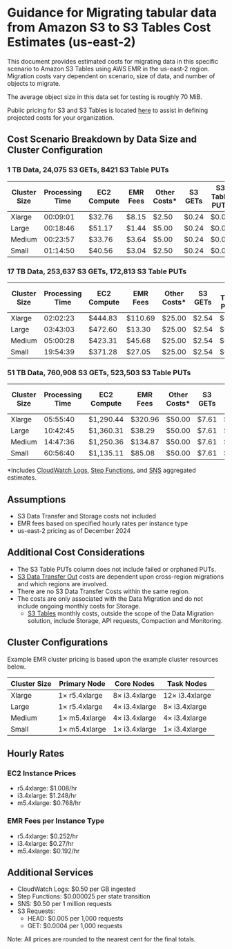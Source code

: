 # Guidance for Migrating tabular data from Amazon S3 to S3 Tables Cost Estimates (us-east-2)

This document provides estimated costs for migrating data in this specific scenario to Amazon S3 Tables using AWS EMR in the us-east-2 region. Migration costs vary dependent on scenario, size of data, and number of objects to migrate.

The average object size in this data set for testing is roughly 70 MiB.

Public pricing for S3 and S3 Tables is located [here](https://aws.amazon.com/s3/pricing/) to assist in defining projected costs for your organization.  

## Cost Scenario Breakdown by Data Size and Cluster Configuration

### 1 TB Data, 24,075 S3 GETs, 8421 S3 Table PUTs

| Cluster Size | Processing Time | EC2 Compute | EMR Fees | Other Costs* | S3 GETs | S3 Table PUTs | Total Cost |
|--------------|-----------------|-------------|----------|--------------|---------|---------------|------------|
| Xlarge       | 00:09:01        | $32.76      | $8.15    | $2.50        | $0.24   | $0.04         | $43.69     |
| Large        | 00:18:46        | $51.17      | $1.44    | $5.00        | $0.24   | $0.04         | $57.89     |
| Medium       | 00:23:57        | $33.76      | $3.64    | $5.00        | $0.24   | $0.04         | $42.68     |
| Small        | 01:14:50        | $40.56      | $3.04    | $2.50        | $0.24   | $0.04         | $46.38     |

### 17 TB Data, 253,637 S3 GETs, 172,813 S3 Table PUTs

| Cluster Size | Processing Time | EC2 Compute | EMR Fees | Other Costs* | S3 GETs | S3 Table PUTs | Total Cost |
|--------------|-----------------|-------------|----------|--------------|---------|---------------|------------|
| Xlarge       | 02:02:23        | $444.83     | $110.69  | $25.00       | $2.54   | $0.86         | $583.92    |
| Large        | 03:43:03        | $472.60     | $13.30   | $25.00       | $2.54   | $0.86         | $514.30    |
| Medium       | 05:00:28        | $423.31     | $45.68   | $25.00       | $2.54   | $0.86         | $497.39    |
| Small        | 19:54:39        | $371.28     | $27.05   | $25.00       | $2.54   | $0.86         | $426.73    |

### 51 TB Data, 760,908	S3 GETs, 523,503 S3 Table PUTs

| Cluster Size | Processing Time | EC2 Compute | EMR Fees | Other Costs* | S3 GETs | S3 Table PUTs | Total Cost |
|--------------|-----------------|-------------|----------|--------------|---------|---------------|------------|
| Xlarge       | 05:55:40        | $1,290.44   | $320.96  | $50.00       | $7.61   | $2.62         | $1,671.63  |
| Large        | 10:42:45        | $1,360.31   | $38.29   | $50.00       | $7.61   | $2.62         | $1,458.83  |
| Medium       | 14:47:36        | $1,250.36   | $134.87  | $50.00       | $7.61   | $2.62         | $1,445.46  |
| Small        | 60:56:40        | $1,135.11   | $85.08   | $50.00       | $7.61   | $2.62         | $1,280.42  |

*Includes [CloudWatch Logs](https://aws.amazon.com/cloudwatch/pricing/), [Step Functions](https://aws.amazon.com/step-functions/pricing/), and [SNS](https://aws.amazon.com/sns/pricing/) aggregated estimates.

## Assumptions
- S3 Data Transfer and Storage costs not included
- EMR fees based on specified hourly rates per instance type
- us-east-2 pricing as of December 2024
## Additional Cost Considerations
- The S3 Table PUTs column does not include failed or orphaned PUTs.
- [S3 Data Transfer Out](https://aws.amazon.com/s3/pricing/) costs are dependent upon cross-region migrations and which regions are involved.
- There are no S3 Data Transfer Costs within the same region.
- The costs are only associated with the Data Migration and do not include ongoing monthly costs for Storage.
    - [S3 Tables](https://aws.amazon.com/s3/pricing/) monthly costs, outside the scope of the Data Migration solution, include Storage, API requests, Compaction and Monitoring. 

## Cluster Configurations

Example EMR cluster pricing is based upon the example cluster resources below.

| Cluster Size | Primary Node                | Core Nodes             | Task Nodes             |
|--------------|-----------------------------|-----------------------|-----------------------|
| Xlarge       | 1× r5.4xlarge               | 8× i3.4xlarge         | 12× i3.4xlarge        |
| Large        | 1× r5.4xlarge               | 4× i3.4xlarge         | 8× i3.4xlarge         |
| Medium       | 1× m5.4xlarge               | 4× i3.4xlarge         | 4× i3.4xlarge         |
| Small        | 1× m5.4xlarge               | 1× i3.4xlarge         | 1× i3.4xlarge         |

## Hourly Rates

### EC2 Instance Prices
- r5.4xlarge: $1.008/hr
- i3.4xlarge: $1.248/hr
- m5.4xlarge: $0.768/hr

### EMR Fees per Instance Type
- r5.4xlarge: $0.252/hr
- i3.4xlarge: $0.27/hr
- m5.4xlarge: $0.192/hr

## Additional Services
- CloudWatch Logs: $0.50 per GB ingested
- Step Functions: $0.000025 per state transition
- SNS: $0.50 per 1 million requests
- S3 Requests:
  - HEAD: $0.005 per 1,000 requests
  - GET: $0.0004 per 1,000 requests

Note: All prices are rounded to the nearest cent for the final totals.
